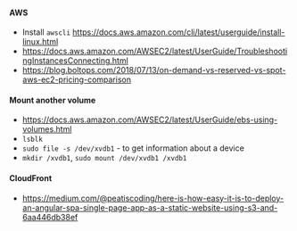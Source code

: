 #### AWS
- Install `awscli` <https://docs.aws.amazon.com/cli/latest/userguide/install-linux.html>
- https://docs.aws.amazon.com/AWSEC2/latest/UserGuide/TroubleshootingInstancesConnecting.html
- https://blog.boltops.com/2018/07/13/on-demand-vs-reserved-vs-spot-aws-ec2-pricing-comparison

#### Mount another volume
- <https://docs.aws.amazon.com/AWSEC2/latest/UserGuide/ebs-using-volumes.html>
- `lsblk`
- `sudo file -s /dev/xvdb1` - to get information about a device
- `mkdir /xvdb1`, `sudo mount /dev/xvdb1 /xvdb1`

#### CloudFront
- <https://medium.com/@peatiscoding/here-is-how-easy-it-is-to-deploy-an-angular-spa-single-page-app-as-a-static-website-using-s3-and-6aa446db38ef>
